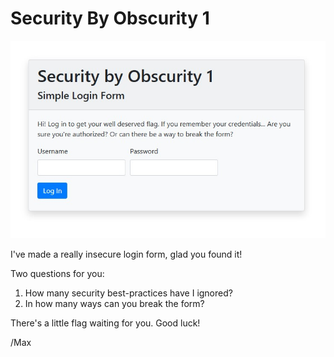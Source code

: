 # Security By Obscurity 1

![screenshot](img/screenshot.jpg)

I've made a really insecure login form, glad you found it!

Two questions for you:

1. How many security best-practices have I ignored?
2. In how many ways can you break the form?

There's a little flag waiting for you. Good luck!

/Max